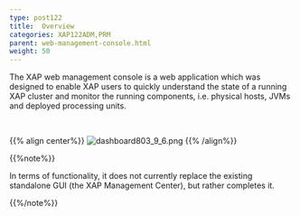 ```yaml
---
type: post122
title:  Overview
categories: XAP122ADM,PRM
parent: web-management-console.html
weight: 50
---
```





The XAP web management console is a web application which was designed to enable XAP users to quickly understand the state of a running XAP cluster and monitor the running components, i.e. physical hosts, JVMs and deployed processing units.

<br>

{{% align center%}}
![dashboard803_9_6.png](/attachment_files/web-console/dashboard.jpg)
{{% /align%}}

{{%note%}}

In terms of functionality, it does not currently replace the existing standalone GUI (the XAP Management Center), but rather completes it.

{{%/note%}}


